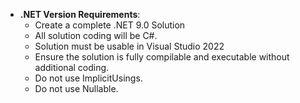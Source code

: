 - **.NET Version Requirements**: 
  - Create a complete .NET 9.0 Solution
  - All solution coding will be C#. 
  - Solution must be usable in Visual Studio 2022
  - Ensure the solution is fully compilable and executable without additional coding.
  - Do not use ImplicitUsings.
  - Do not use Nullable.


